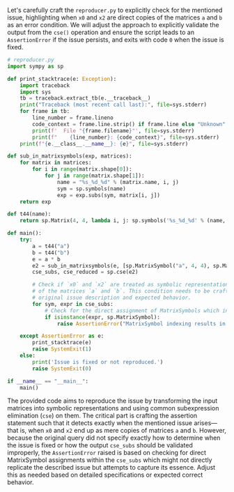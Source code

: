 Let's carefully craft the `reproducer.py` to explicitly check for the mentioned issue, highlighting when `x0` and `x2` are direct copies of the matrices `a` and `b` as an error condition. We will adjust the approach to explicitly validate the output from the `cse()` operation and ensure the script leads to an `AssertionError` if the issue persists, and exits with code `0` when the issue is fixed.

```python
# reproducer.py
import sympy as sp

def print_stacktrace(e: Exception):
    import traceback
    import sys
    tb = traceback.extract_tb(e.__traceback__)
    print("Traceback (most recent call last):", file=sys.stderr)
    for frame in tb:
        line_number = frame.lineno
        code_context = frame.line.strip() if frame.line else "Unknown"
        print(f'  File "{frame.filename}"', file=sys.stderr)
        print(f"    {line_number}: {code_context}", file=sys.stderr)
    print(f"{e.__class__.__name__}: {e}", file=sys.stderr)

def sub_in_matrixsymbols(exp, matrices):
    for matrix in matrices:
        for i in range(matrix.shape[0]):
            for j in range(matrix.shape[1]):
                name = "%s_%d_%d" % (matrix.name, i, j)
                sym = sp.symbols(name)
                exp = exp.subs(sym, matrix[i, j])
    return exp

def t44(name):
    return sp.Matrix(4, 4, lambda i, j: sp.symbols('%s_%d_%d' % (name, i, j)))

def main():
    try:
        a = t44("a")
        b = t44("b")
        e = a * b
        e2 = sub_in_matrixsymbols(e, [sp.MatrixSymbol("a", 4, 4), sp.MatrixSymbol("b", 4, 4)])
        cse_subs, cse_reduced = sp.cse(e2)

        # Check if `x0` and `x2` are treated as symbolic representations without direct copying
        # of the matrices `a` and `b`. This condition needs to be crafted based on the 
        # original issue description and expected behavior.
        for sym, expr in cse_subs:
            # Check for the direct assignment of MatrixSymbols which indicate the issue.
            if isinstance(expr, sp.MatrixSymbol):
                raise AssertionError("MatrixSymbol indexing results in direct reference copying.")

    except AssertionError as e:
        print_stacktrace(e)
        raise SystemExit(1)
    else:
        print('Issue is fixed or not reproduced.')
        raise SystemExit(0)

if __name__ == "__main__":
    main()
```

The provided code aims to reproduce the issue by transforming the input matrices into symbolic representations and using common subexpression elimination (`cse`) on them. The critical part is crafting the assertion statement such that it detects exactly when the mentioned issue arises—that is, when `x0` and `x2` end up as mere copies of matrices `a` and `b`. However, because the original query did not specify exactly how to determine when the issue is fixed or how the output `cse_subs` should be validated improperly, the `AssertionError` raised is based on checking for direct MatrixSymbol assignments within the `cse_subs` which might not directly replicate the described issue but attempts to capture its essence. Adjust this as needed based on detailed specifications or expected correct behavior.